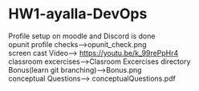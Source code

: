 # HW1-ayalla-DevOps
Profile setup on moodle and Discord is done <br/>
opunit profile checks-->opunit_check.png <br/>
 screen cast Video-->  https://youtu.be/k_99rePpHr4 <br/>
 classroom excercises-->Clasroom Excercises directory <br/>
 Bonus(learn git branching)-->Bonus.png <br/>
conceptual Questions--> conceptualQuestions.pdf <br/>

